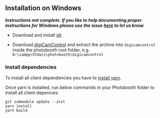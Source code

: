 ## Installation on Windows
**_Instructions not complete. If you like to help documenting proper instructions for Windows please use the issue [here](https://github.com/andreknieriem/photobooth/issues/121) to let us know._**

- Download and install [git](https://git-scm.com/downloads)

- Download [digiCamControl](http://digicamcontrol.com/) and extract the archive into ```digicamcontrol``` inside the photobooth root folder, e.g. ```D:\xampp\htdocs\photobooth\digicamcontrol```

### Install dependencies
To install all client dependencies you have to [install yarn](https://yarnpkg.com/lang/en/docs/install/#windows-stable).

Once yarn is installed, run below commands in your Photobooth folder to install all client depencies:
```
git submodule update --init
yarn install
yarn build
```